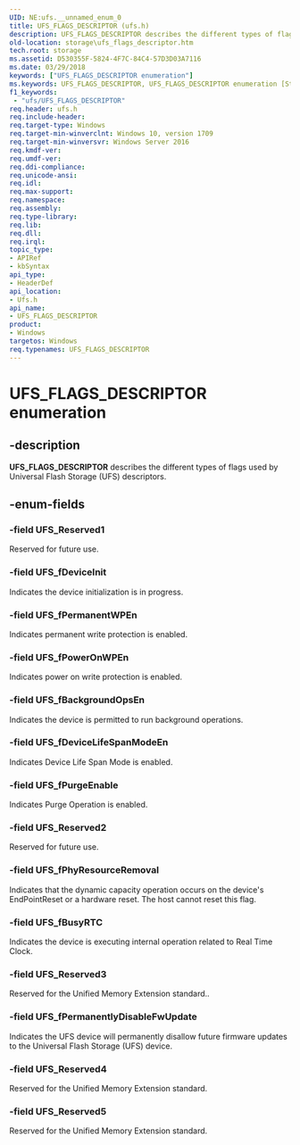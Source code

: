 ```yaml
---
UID: NE:ufs.__unnamed_enum_0
title: UFS_FLAGS_DESCRIPTOR (ufs.h)
description: UFS_FLAGS_DESCRIPTOR describes the different types of flags used by Universal Flash Storage (UFS) descriptors.
old-location: storage\ufs_flags_descriptor.htm
tech.root: storage
ms.assetid: D530355F-5824-4F7C-84C4-57D3D03A7116
ms.date: 03/29/2018
keywords: ["UFS_FLAGS_DESCRIPTOR enumeration"]
ms.keywords: UFS_FLAGS_DESCRIPTOR, UFS_FLAGS_DESCRIPTOR enumeration [Storage Devices], UFS_Reserved1, UFS_Reserved2, UFS_Reserved3, UFS_Reserved4, UFS_Reserved5, UFS_fBackgroundOpsEn, UFS_fBusyRTC, UFS_fDeviceInit, UFS_fDeviceLifeSpanModeEn, UFS_fPermanentWPEn, UFS_fPermanentlyDisableFwUpdate, UFS_fPhyResourceRemoval, UFS_fPowerOnWPEn, UFS_fPurgeEnable, storage.ufs_flags_descriptor, ufs/UFS_FLAGS_DESCRIPTOR, ufs/UFS_Reserved1, ufs/UFS_Reserved2, ufs/UFS_Reserved3, ufs/UFS_Reserved4, ufs/UFS_Reserved5, ufs/UFS_fBackgroundOpsEn, ufs/UFS_fBusyRTC, ufs/UFS_fDeviceInit, ufs/UFS_fDeviceLifeSpanModeEn, ufs/UFS_fPermanentWPEn, ufs/UFS_fPermanentlyDisableFwUpdate, ufs/UFS_fPhyResourceRemoval, ufs/UFS_fPowerOnWPEn, ufs/UFS_fPurgeEnable
f1_keywords:
 - "ufs/UFS_FLAGS_DESCRIPTOR"
req.header: ufs.h
req.include-header: 
req.target-type: Windows
req.target-min-winverclnt: Windows 10, version 1709
req.target-min-winversvr: Windows Server 2016
req.kmdf-ver: 
req.umdf-ver: 
req.ddi-compliance: 
req.unicode-ansi: 
req.idl: 
req.max-support: 
req.namespace: 
req.assembly: 
req.type-library: 
req.lib: 
req.dll: 
req.irql: 
topic_type:
- APIRef
- kbSyntax
api_type:
- HeaderDef
api_location:
- Ufs.h
api_name:
- UFS_FLAGS_DESCRIPTOR
product:
- Windows
targetos: Windows
req.typenames: UFS_FLAGS_DESCRIPTOR
---
```


# UFS_FLAGS_DESCRIPTOR enumeration


## -description


<b>UFS_FLAGS_DESCRIPTOR</b> describes the different types of flags used by Universal Flash Storage (UFS) descriptors.


## -enum-fields




### -field UFS_Reserved1

Reserved for future use.


### -field UFS_fDeviceInit

Indicates the device initialization is in progress.


### -field UFS_fPermanentWPEn

Indicates permanent write protection is enabled.


### -field UFS_fPowerOnWPEn

Indicates power on write protection is enabled.


### -field UFS_fBackgroundOpsEn

Indicates the device is permitted to run
background operations.


### -field UFS_fDeviceLifeSpanModeEn

Indicates Device Life Span Mode is enabled.


### -field UFS_fPurgeEnable

Indicates Purge Operation is enabled.


### -field UFS_Reserved2

Reserved for future use.


### -field UFS_fPhyResourceRemoval

Indicates
that the dynamic capacity operation occurs on the device's EndPointReset or
a hardware reset. The host cannot reset this flag.


### -field UFS_fBusyRTC

Indicates the device is executing internal
operation related to Real Time Clock.


### -field UFS_Reserved3

Reserved for the Unified Memory Extension standard..


### -field UFS_fPermanentlyDisableFwUpdate

Indicates the UFS device will permanently
disallow future firmware updates to
the Universal Flash Storage (UFS) device.


### -field UFS_Reserved4

Reserved for the Unified Memory Extension standard.


### -field UFS_Reserved5

Reserved for the Unified Memory Extension standard.

